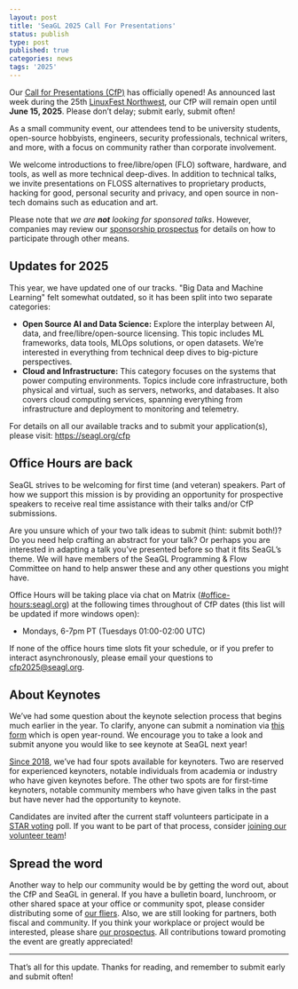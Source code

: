 ```yaml
---
layout: post
title: 'SeaGL 2025 Call For Presentations'
status: publish
type: post
published: true
categories: news
tags: '2025'
---
```


Our [Call for Presentations (CfP)](/cfp) has officially opened! As announced last week during the 25th [LinuxFest Northwest](https://lfnw.org/), our CfP will remain open until **June 15, 2025**. Please don’t delay; submit early, submit often!

As a small community event, our attendees tend to be university students, open-source hobbyists, engineers, security professionals, technical writers, and more, with a focus on community rather than corporate involvement.

We welcome introductions to free/libre/open (FLO) software, hardware, and tools, as well as more technical deep-dives. In addition to technical talks, we invite presentations on FLOSS alternatives to proprietary products, hacking for good, personal security and privacy, and open source in non-tech domains such as education and art.

Please note that *we are **not** looking for sponsored talks*. However, companies may review our [sponsorship prospectus](/sponsors/SeaGL_Partnership_Sponsor_Prospectus_2025.pdf) for details on how to participate through other means.


## Updates for 2025

This year, we have updated one of our tracks. "Big Data and Machine Learning" felt somewhat outdated, so it has been split into two separate categories:

- **Open Source AI and Data Science:** Explore the interplay between AI, data, and free/libre/open-source licensing. This topic includes ML frameworks, data tools, MLOps solutions, or open datasets. We’re interested in everything from technical deep dives to big-picture perspectives.
- **Cloud and Infrastructure:** This category focuses on the systems that power computing environments. Topics include core infrastructure, both physical and virtual, such as servers, networks, and databases. It also covers cloud computing services, spanning everything from infrastructure and deployment to monitoring and telemetry.

For details on all our available tracks and to submit your application(s), please visit: <https://seagl.org/cfp>


## Office Hours are back

SeaGL strives to be welcoming for first time (and veteran) speakers. Part of how we support this mission is by providing an opportunity for prospective speakers to receive real time assistance with their talks and/or CfP submissions.

Are you unsure which of your two talk ideas to submit (hint: submit both!)? Do you need help crafting an abstract for your talk? Or perhaps you are interested in adapting a talk you’ve presented before so that it fits SeaGL’s theme. We will have members of the SeaGL Programming & Flow Committee on hand to help answer these and any other questions you might have.

Office Hours will be taking place via chat on Matrix ([#office-hours:seagl.org](https://matrix.to/#/#office-hours:seagl.org)) at the following times throughout of CfP dates (this list will be updated if more windows open):

- Mondays, 6-7pm PT (Tuesdays 01:00-02:00 UTC)

If none of the office hours time slots fit your schedule, or if you prefer to interact asynchronously, please email your questions to <cfp2025@seagl.org>.


## About Keynotes

We’ve had some question about the keynote selection process that begins much earlier in the year. To clarify, anyone can submit a nomination via [this form](/keynote_suggestions) which is open year-round. We encourage you to take a look and submit anyone you would like to see keynote at SeaGL next year!

[Since 2018](/news/2018/04/30/keynote_selection_process), we’ve had four spots available for keynoters. Two are reserved for experienced keynoters, notable individuals from academia or industry who have given keynotes before. The other two spots are for first-time keynoters, notable community members who have given talks in the past but have never had the opportunity to keynote.

Candidates are invited after the current staff volunteers participate in a [STAR voting](https://www.starvoting.org/) poll. If you want to be part of that process, consider [joining our volunteer team](/get_involved)!


## Spread the word

Another way to help our community would be by getting the word out, about the CfP and SeaGL in general. If you have a bulletin board, lunchroom, or other shared space at your office or community spot, please consider distributing some of [our fliers](/fliers/2025/). Also, we are still looking for partners, both fiscal and community. If you think your workplace or project would be interested, please share [our prospectus](/sponsors/SeaGL_Partnership_Sponsor_Prospectus_2025.pdf). All contributions toward promoting the event are greatly appreciated!

---

That’s all for this update. Thanks for reading, and remember to submit early and submit often!
